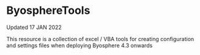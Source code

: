 # ByosphereTools

Updated 17 JAN 2022

This resource is a collection of excel / VBA tools for creating configuration and settings files when deploying Byosphere 4.3 onwards

